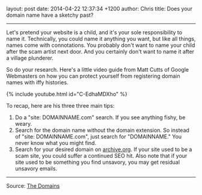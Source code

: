 layout: post
date: 2014-04-22 12:37:34 +1200
author: Chris
title: Does your domain name have a sketchy past?

----

<!-- excerpt -->

Let's pretend your website is a child, and it's your sole responsibility to name it. Technically, you could name it anything you want, but like all things, names come with connotations. You probably don't want to name your child after the scam artist next door. And you certainly don't want to name it after a village plunderer.

So do your research. Here's a little video guide from Matt Cutts of Google Webmasters on how you can protect yourself from registering domain names with iffy histories.

{% include youtube.html id="C-EdhaMDXho" %}

<!-- /excerpt -->

To recap, here are his three three main tips:

1. Do a "site: DOMAINNAME.com" search. If you see anything fishy, be weary.
2. Search for the domain name without the domain extension. So instead of "site: DOMAINNAME.com", just search for "DOMAINNAME." You never know what you might find. 
3. Search for your desired domain on [archive.org](https://archive.org/). If your site used to be a scam site, you could suffer a continued SEO hit. Also note that if your site used to be something you find unsavory, you may get residual unsavory emails.

***

Source: [The Domains](http://www.thedomains.com/2014/04/21/matt-cutts-answers-how-to-research-a-domain-before-buying/)


